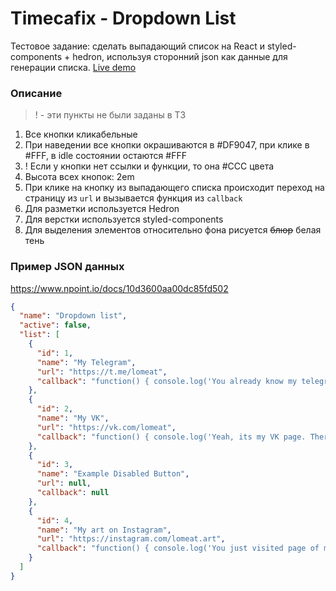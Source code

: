 # Timecafix - Dropdown List

Тестовое задание: сделать выпадающий список на React и styled-components + hedron, используя сторонний json как данные для генерации списка.
[Live demo](https://timecafix-filipenko.netlify.app/)

### Описание

> ! - эти пункты не были заданы в ТЗ

1. Все кнопки кликабельные
2. При наведении все кнопки окрашиваются в #DF9047, при клике в #FFF, в idle состоянии остаются #FFF
3. ! Если у кнопки нет ссылки и функции, то она #CCC цвета
4. Высота всех кнопок: 2em
5. При клике на кнопку из выпадающего списка происходит переход на страницу из `url` и вызывается функция из `callback`
6. Для разметки используется Hedron
7. Для верстки используется styled-components
8. Для выделения элементов относительно фона рисуется ~~блюр~~ белая тень

### Пример JSON данных

https://www.npoint.io/docs/10d3600aa00dc85fd502

```json
{
  "name": "Dropdown list",
  "active": false,
  "list": [
    {
      "id": 1,
      "name": "My Telegram",
      "url": "https://t.me/lomeat",
      "callback": "function() { console.log('You already know my telegram contact :D'); }"
    },
    {
      "id": 2,
      "name": "My VK",
      "url": "https://vk.com/lomeat",
      "callback": "function() { console.log('Yeah, its my VK page. There I post soul`s music tracks and create author`s playlists'); }"
    },
    {
      "id": 3,
      "name": "Example Disabled Button",
      "url": null,
      "callback": null
    },
    {
      "id": 4,
      "name": "My art on Instagram",
      "url": "https://instagram.com/lomeat.art",
      "callback": "function() { console.log('You just visited page of my hobbie. Sometimes I draw these stickers when feel inspiration of my girl'); }"
    }
  ]
}
```
